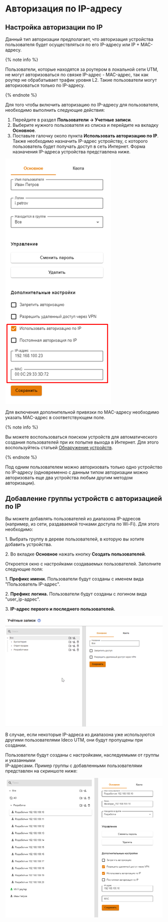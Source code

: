 # Авторизация по IP-адресу

## Настройка авторизации по IP

Данный тип авторизации предполагает, что авторизация устройства пользователя будет осуществляться по его IP-адресу или IP + MAC-адресу.

{% note info %}

Пользователи, которые находятся за роутером в локальной сети UTM, не могут авторизоваться по связке IP-адрес - MAC-адрес, так как роутер не обрабатывает трафик уровня L2. Такие пользователи могут авторизоваться только по IP-адресу.

{% endnote %}

Для того чтобы включить авторизацию по IP-адресу для пользователя, необходимо выполнить следующие действия:

1. Перейдите в раздел **Пользователи -&gt; Учетные записи**. 
2. Выберите нужного пользователя из списка и перейдите на вкладку **Основное**. 
3. Поставьте галочку около пункта **Использовать авторизацию по IP**. Также необходимо назначить IP-адрес устройству, с которого пользователь будет получать доступ в сеть Интернет. Форма назначения IP-адреса устройства представлена ниже.

![](../../../../_images/ip+mac_01.png)

Для включения дополнительной привязки по MAC-адресу необходимо указать MAC-адрес в соответствующем поле.

{% note info %}

Вы можете воспользоваться поиском устройств для автоматического создания пользователей при их попытке выхода в Интернет. Для этого воспользуйтесь статьей [Обнаружение устройств](../device-discovery.md).

{% endnote %}

Под одним пользователем можно авторизовать только одно устройство по IP-адресу \(одновременно с данным типом авторизации можно авторизовать еще два устройства любым другим методом авторизации\).

## Добавление группы устройств с авторизацией по IP

Вы можете добавлять пользователей из диапазона IP-адресов (например, из сети, раздаваемой точками доступа по Wi-Fi). Для этого необходимо:

1\. Выбрать группу в дереве пользователей, в которую вы хотите добавить устройства.

2\. Во вкладке **Основное** нажать кнопку **Создать пользователей**.

Откроется окно с настройками создаваемых пользователей. Заполните следующие поля:

1\. **Префикс имени.** Пользователи будут созданы с именем вида "Пользователь IP-адрес".

2\. **Префикс логина.** Пользователи будут созданы с логином вида "user\_ip-адрес".

3\. **IP-адрес первого и последнего пользователей.**

![](../../../../_images/add-user-to-group.gif)

В случае, если некоторые IP-адреса из диапазона уже используются другими пользователями Ideco UTM, они будут пропущены при создании.

Пользователи будут созданы с настройками, наследуемыми от группы и указанными\
IP-адресами. Пример группы с добавленными пользователями представлен на скриншоте ниже:

![](../../../../_images/auto_user_01.png)
